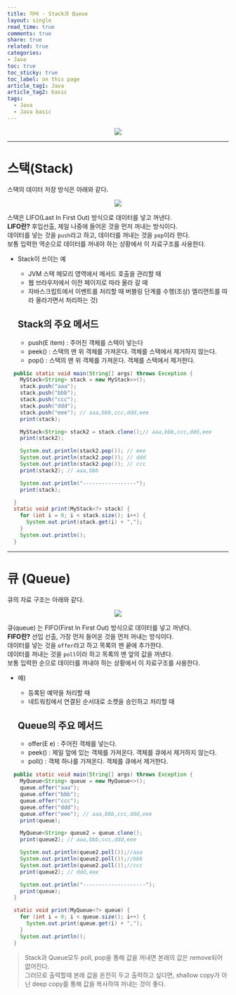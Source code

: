 ```yaml
---
title: 자바 - Stack과 Queue
layout: single
read_time: true
comments: true
share: true
related: true
categories:
- Java
toc: true
toc_sticky: true
toc_label: on this page
article_tag1: Java
article_tag2: basic
tags:
  - Java
  - Java basic
---
```


<center><img src="https://user-images.githubusercontent.com/68311188/91867408-9797e400-ecae-11ea-846c-22adf8b1d152.jpg"></center>

------------------------------
# 스택(Stack)

스택의 데이터 저장 방식은 아래와 같다.  
<center><img src = "https://user-images.githubusercontent.com/68311188/91978387-f7e65e80-ed5e-11ea-84fd-69b45fb78324.png"></center>

스택은 LIFO(Last In First Out) 방식으로 데이터를 넣고 꺼낸다.  
**LIFO란?** 후입선출, 제일 나중에 들어온 것을 먼저 꺼내는 방식이다.  
데이터를 넣는 것을 `push`라고 하고, 데이터를 꺼내는 것을 `pop`이라 한다.  
보통 입력한 역순으로 데이터를 꺼내야 하는 상황에서 이 자료구조를 사용한다.

* Stack이 쓰이는 예
  * JVM 스택 메모리 영역에서 메서드 호출을 관리할 때 
  * 웹 브라우저에서 이전 페이지로 따라 올라 갈 때
  * 자바스크립트에서 이벤트를 처리할 때 버블링 단계를 수행(조상) 엘리먼트를 따라 올라가면서 처리하는 것)

  ## Stack의 주요 메서드
  * push(E item) : 주어진 객체를 스택이 넣는다
  * peek() : 스택의 맨 위 객체를 가져온다. 객체를 스택에서 제거하지 않는다.
  * pop() : 스택의 맨 위 객체를 가져온다. 객체를 스택에서 제거한다.

```java
  public static void main(String[] args) throws Exception {
    MyStack<String> stack = new MyStack<>();
    stack.push("aaa");
    stack.push("bbb");
    stack.push("ccc");
    stack.push("ddd");
    stack.push("eee"); // aaa,bbb,ccc,ddd,eee
    print(stack);

    MyStack<String> stack2 = stack.clone();// aaa,bbb,ccc,ddd,eee
    print(stack2);

    System.out.println(stack2.pop()); // eee
    System.out.println(stack2.pop()); // ddd
    System.out.println(stack2.pop()); // ccc
    print(stack2); // aaa,bbb

    System.out.println("-----------------");
    print(stack);

  }
  static void print(MyStack<?> stack) {
    for (int i = 0; i < stack.size(); i++) {
      System.out.print(stack.get(i) + ",");
    }
    System.out.println();
  }
```

-----------------------------
# 큐 (Queue)

큐의 자료 구조는 아래와 같다.
<center><img src = "https://user-images.githubusercontent.com/68311188/91979083-2c0e4f00-ed60-11ea-9020-33b8dd76a698.png"></center>

큐(queue) 는 FIFO(First In First Out) 방식으로 데이터를 넣고 꺼낸다.  
**FIFO란?** 선입 선출, 가장 먼저 들어온 것을 먼저 꺼내는 방식이다.  
데이터를 넣는 것을 `offer`라고 하고 목록의 맨 끝에 추가한다.  
데이터를 꺼내는 것을 `poll`이라 하고 목록의 맨 앞의 값을 꺼낸다.  
보통 입력한 순으로 데이터를 꺼내야 하는 상황에서 이 자료구조를 사용한다.

* 예)
  * 등록된 예약을 처리할 때 
  * 네트워킹에서 연결된 순서대로 소켓을 승인하고 처리할 때

  ## Queue의 주요 메서드
  * offer(E e) : 주어진 객체를 넣는다.
  * peek() : 제일 앞에 있는 객체를 가져온다. 객체를 큐에서 제거하지 않는다.
  * poll() : 객체 하나를 가져온다. 객체를 큐에서 제거한다.

```java
  public static void main(String[] args) throws Exception {
    MyQueue<String> queue = new MyQueue<>();
    queue.offer("aaa");
    queue.offer("bbb");
    queue.offer("ccc");
    queue.offer("ddd");
    queue.offer("eee"); // aaa,bbb,ccc,ddd,eee
    print(queue);

    MyQueue<String> queue2 = queue.clone();
    print(queue2); // aaa,bbb,ccc,ddd,eee

    System.out.println(queue2.poll());//aaa
    System.out.println(queue2.poll());//bbb
    System.out.println(queue2.poll());//ccc
    print(queue2); // ddd,eee

    System.out.println("--------------------");
    print(queue);
  }

  static void print(MyQueue<?> queue) {
    for (int i = 0; i < queue.size(); i++) {
      System.out.print(queue.get(i) + ",");
    }
    System.out.println();
  }
```

> Stack과 Queue모두 poll, pop을 통해 값을 꺼내면 본래의 값은 remove되어 없어진다.  
그러므로 출력할때 본래 값을 온전히 두고 출력하고 싶다면, shallow copy가 아닌 deep copy를 통해 값을 복사하여 꺼내는 것이 좋다.